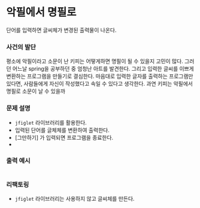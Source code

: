 # 악필에서 명필로
단어를 입력하면 글씨체가 변경된 출력물이 나온다.

### 사건의 발단
평소에 악필이라고 소문이 난 키피는 어떻게하면 명필이 될 수 있을지 고민이 많다. 
그러던 어느날 spring을 공부하던 중 엄청난 아트를 발견한다. 
그리고 입력한 글씨를 이쁘게 변환하는 프로그램을 만들기로 결심한다.
마음대로 입력한 글자를 출력하는 프로그램만 있다면, 
사람들에게 자신이 작성했다고 속일 수 있다고 생각한다. 과연 키피는 악필에서 명필로 소문이 날 수 있을까

### 문제 설명
- `jfiglet` 라이브러리를 활용한다. 
- 입력된 단어를 글체체를 변환하여 출력한다.
- [그만하기] 가 입력되면 프로그램을 종료한다.
- 

### 출력 예시
```text

```



### 리팩토링
- `jfiglet` 라이브러리는 사용하지 않고 글씨체를 만든다.